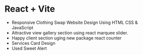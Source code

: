 # React + Vite
- Responsive Clothing Swap Website Design Using HTML CSS & JavaScript
-  Attractive view gallery section using react marquee slider.
- Happy client section uging new package react counter
- Services Card Design
- Used Sweet Alert

